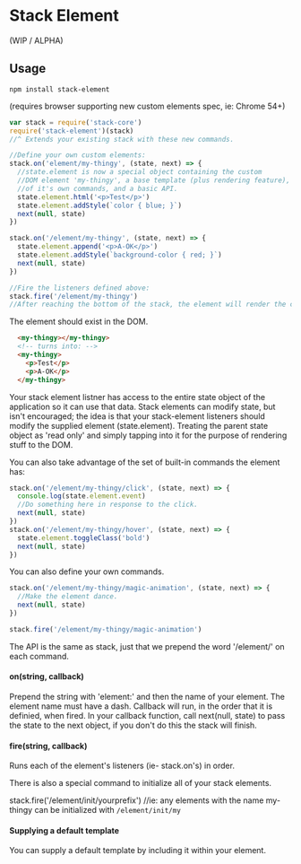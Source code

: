 # Stack Element

(WIP / ALPHA)

## Usage
`npm install stack-element`

(requires browser supporting new custom elements spec, ie: Chrome 54+)

```javascript
var stack = require('stack-core')
require('stack-element')(stack) 
//^ Extends your existing stack with these new commands.

//Define your own custom elements: 
stack.on('element/my-thingy', (state, next) => {
  //state.element is now a special object containing the custom
  //DOM element 'my-thingy', a base template (plus rendering feature), a set
  //of it's own commands, and a basic API. 
  state.element.html('<p>Test</p>')
  state.element.addStyle(`color { blue; }`)
  next(null, state)
})

stack.on('/element/my-thingy', (state, next) => {
  state.element.append('<p>A-OK</p>')
  state.element.addStyle(`background-color { red; }`)
  next(null, state)
})

//Fire the listeners defined above: 
stack.fire('/element/my-thingy')
//After reaching the bottom of the stack, the element will render the changes to it's template to the DOM. 
```
The element should exist in the DOM. 
```HTML
  <my-thingy></my-thingy>
  <!-- turns into: -->
  <my-thingy>
    <p>Test</p>
    <p>A-OK</p>
  </my-thingy>
```

Your stack element listner has access to the entire state object of the application so it can use that data. Stack elements can modify state, but isn't encouraged; the idea is that your stack-element listeners should modify the supplied element (state.element). Treating the parent state object as 'read only' and simply tapping into it for the purpose of rendering stuff to the DOM. 


You can also take advantage of the set of built-in commands the element has: 
```javascript
stack.on('/element/my-thingy/click', (state, next) => {
  console.log(state.element.event)
  //Do something here in response to the click. 
  next(null, state)
})
stack.on('/element/my-thingy/hover', (state, next) => {
  state.element.toggleClass('bold')
  next(null, state)
})
```

You can also define your own commands. 

```javascript
stack.on('/element/my-thingy/magic-animation', (state, next) => {
  //Make the element dance. 
  next(null, state)
})

stack.fire('/element/my-thingy/magic-animation')
```

The API is the same as stack, just that we prepend the word '/element/' on each command.

#### on(string, callback)

Prepend the string with 'element:' and then the name of your element.  The element name must have a dash. Callback will run, in the order that it is definied, when fired. 
In your callback function, call next(null, state) to pass the state to the next object, if you don't do this the stack will finish. 


#### fire(string, callback) 

Runs each of the element's listeners (ie- stack.on's) in order. 

There is also a special command to initialize all of your stack elements. 

stack.fire('/element/init/yourprefix') //ie: any elements with the name my-thingy can be initialized with ```/element/init/my```


#### Supplying a default template

You can supply a default template by including it within your element. 

<my-thingy>
</my-thingy>


